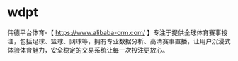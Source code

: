 # wdpt
伟德平台体育-【 https://www.alibaba-crm.com/ 】专注于提供全球体育赛事投注，包括足球、篮球、网球等，拥有专业数据分析、高清赛事直播，让用户沉浸式体验体育魅力，安全稳定的交易系统让每一次投注更放心。
